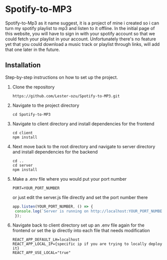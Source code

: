 ﻿# Spotify-to-MP3

Spotify-to-Mp3 as it name suggest, it is a project of mine i created so i can turn my spotify playlist to mp3 and listen to it offline. In the initial page of this website, you will have to sign in with your spotify account so that we could fetch your playlist in your account. Unfortunately there's no feature yet that you could download a music track or playlist through links, will add that one later in the future.

## Installation
Step-by-step instructions on how to set up the project.
1. Clone the repository
   ```
   https://github.com/Lester-ozu/Spotify-to-MP3.git
   ```
3. Navigate to the project directory
   ```
   cd Spotify-to-MP3
   ```
5. Navigate to client directory and install dependencies for the frontend
   ```
   cd client
   npm install
   ```
6. Next move back to the root directory and navigate to server directory and install dependencies for the backend
   ```
   cd ..
   cd server
   npm install
   ```
7. Make a .env file where you would put your port number 
   ```
   PORT=YOUR_PORT_NUMBER
   ```
   or just edit the server.js file directly and set the port number there
   ```javascript
   app.listen(YOUR_PORT_NUMBER, () => {
    console.log(`Server is running on http://localhost:YOUR_PORT_NUMBER`);
    });
   ```
9. Navigate back to client directory set up an .env file again for the frontend or set the ip directly into each file that needs modification
   ```
   REACT_APP_DEFAULT_LH=localhost
   REACT_APP_LOCAL_IP={specific ip if you are trying to locally deploy it}
   REACT_APP_USE_LOCAL="true"
   ```
   ```javascript
   
   ```
